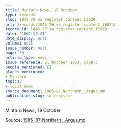 ```yaml
---
title: Mintaro News, 19 October
type: records
slug: 1845_76_sa_register_content_16829
url: /records/1845_76_sa_register_content_16829/
record_id: 1845_76_sa_register_content_16829
date: '1863-10-21'
date_display: null
volume: null
issue_number: null
page: '3'
article_type: news
issue_reference: 21 October 1863, page 3
people_mentioned: []
places_mentioned:
- Mintaro
topics:
- local news
source_document: 1985-87_Northern__Argus.md
publication_slug: sa-register
---
```


Mintaro News, 19 October

Source: [1985-87_Northern__Argus.md](/downloads/markdown/1985-87_Northern__Argus.md)
